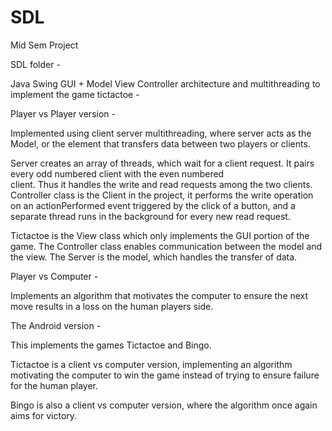 # SDL
Mid Sem Project



SDL folder - 


Java Swing GUI + Model View Controller architecture and multithreading to implement the game tictactoe - 


Player vs Player version - 

Implemented using client server multithreading, where server acts as the Model, or the element that transfers data
between two players or clients.

Server creates an array of threads, which wait for a client request. It pairs every odd numbered client with the even numbered   
client. Thus it handles the write and read requests among the two clients. 
Controller class is the Client in the project, it performs the write operation on an actionPerformed event triggered by the click 
of a button, and a separate thread runs in the background for every new read request.

Tictactoe is the View class which only implements the GUI portion of the game. The Controller class enables communication between 
the model and the view. The Server is the model, which handles the transfer of data.


Player vs Computer - 

Implements an algorithm that motivates the computer to ensure the next move results in a loss on the human players side. 




The Android version -

This implements the games Tictactoe and Bingo.

Tictactoe is a client vs computer version, implementing an algorithm motivating the computer to win the game instead of trying to 
ensure failure for the human player.

Bingo is also a client vs computer version, where the algorithm once again aims for victory.



